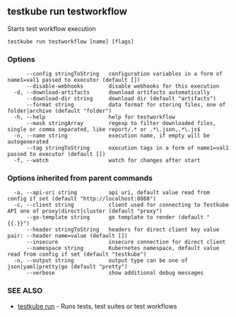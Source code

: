 
<head>
  <meta name="og:type" content="reference-doc" />
</head>

## testkube run testworkflow

Starts test workflow execution

```
testkube run testworkflow [name] [flags]
```

### Options

```
      --config stringToString   configuration variables in a form of name1=val1 passed to executor (default [])
      --disable-webhooks        disable webhooks for this execution
  -d, --download-artifacts      download artifacts automatically
      --download-dir string     download dir (default "artifacts")
      --format string           data format for storing files, one of folder|archive (default "folder")
  -h, --help                    help for testworkflow
      --mask stringArray        regexp to filter downloaded files, single or comma separated, like report/.* or .*\.json,.*\.js$
  -n, --name string             execution name, if empty will be autogenerated
      --tag stringToString      execution tags in a form of name1=val1 passed to executor (default [])
  -f, --watch                   watch for changes after start
```

### Options inherited from parent commands

```
  -a, --api-uri string          api uri, default value read from config if set (default "http://localhost:8088")
  -c, --client string           client used for connecting to Testkube API one of proxy|direct|cluster (default "proxy")
      --go-template string      go template to render (default "{{.}}")
      --header stringToString   headers for direct client key value pair: --header name=value (default [])
      --insecure                insecure connection for direct client
      --namespace string        Kubernetes namespace, default value read from config if set (default "testkube")
  -o, --output string           output type can be one of json|yaml|pretty|go (default "pretty")
      --verbose                 show additional debug messages
```

### SEE ALSO

* [testkube run](testkube_run.md)	 - Runs tests, test suites or test workflows

